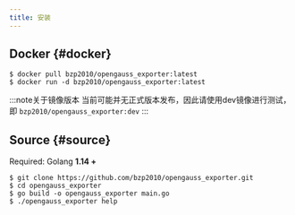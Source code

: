 ```yaml
---
title: 安装
---
```


## Docker {#docker}
```shell
$ docker pull bzp2010/opengauss_exporter:latest
$ docker run -d bzp2010/opengauss_exporter:latest
```

:::note关于镜像版本
当前可能并无正式版本发布，因此请使用dev镜像进行测试，即 `bzp2010/opengauss_exporter:dev`
:::

## Source {#source}
Required: Golang **1.14 +**

```shell
$ git clone https://github.com/bzp2010/opengauss_exporter.git
$ cd opengauss_exporter
$ go build -o opengauss_exporter main.go
$ ./opengauss_exporter help
```